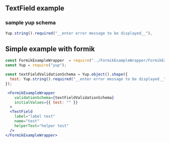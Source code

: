 ## TextField example

### sample yup schema

```jsx static
Yup.string().required("__enter error message to be displayed__"),
```

## Simple example with formik

```jsx
const FormikExampleWrapper  = require("../FormikExampleWrapper/FormikExampleWrapper").default;
const Yup = require("yup");

const textFieldValidationSchema = Yup.object().shape({
  test: Yup.string().required("__enter error message to be displayed__")
});

 <FormikExampleWrapper 
    validationSchema={textFieldValidationSchema}
    initialValues={{ test: "" }}
  >
  <TextField
    label="label test"
    name="test"
    helperText="helper test"
  />
</FormikExampleWrapper>
```
